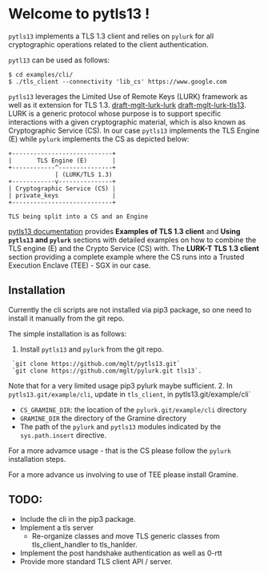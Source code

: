 # Welcome to pytls13 !

`pytls13` implements a TLS 1.3 client and relies on `pylurk` for all cryptographic operations related to the client authentication. 
 
`pytl13` can be used as follows:
 
```
$ cd examples/cli/
$ ./tls_client --connectivity 'lib_cs' https://www.google.com
```

`pytls13` leverages the Limited Use of Remote Keys (LURK) framework as well as it extension for TLS 1.3. [draft-mglt-lurk-lurk](https://datatracker.ietf.org/doc/draft-mglt-lurk-lurk/) [draft-mglt-lurk-tls13](https://datatracker.ietf.org/doc/draft-mglt-lurk-tls13/).
LURK is a generic protocol whose purpose is to support specific interactions with a given cryptographic material, which is also known as Cryptographic Service (CS). In our case `pytls13` implements the TLS Engine (E) while `pylurk` implements the CS as depicted below:

```
+----------------------------+
|       TLS Engine (E)       |
+------------^---------------+
             | (LURK/TLS 1.3)
+------------v---------------+
| Cryptographic Service (CS) |
| private_keys               |
+----------------------------+

TLS being split into a CS and an Engine
```

[pytls13 documentation](https://pytls13.readthedocs.io/en/latest/) provides **Examples of TLS 1.3 client** and  **Using `pytls13` and `pylurk`** sections with detailed examples on how to combine the TLS engine (E) and the Crypto Service (CS) with.  The **LURK-T TLS 1.3 client** section providing a complete example where the CS runs into a Trusted Execution Enclave (TEE) - SGX in our case. 

## Installation

Currently the cli scripts are not installed via pip3 package, so one need to install it manually from the git repo.

The simple installation is as follows:
1. Install `pytls13` and `pylurk` from the git repo.
```
 `git clone https://github.com/mglt/pytls13.git`
 `git clone https://github.com/mglt/pylurk.git tls13`. 
```
Note that for a very limited usage pip3 pylurk maybe sufficient. 
2. In `pytls13.git/example/cli`, update in `tls_client`, in pytls13.git/example/cli`
  * `CS_GRAMINE_DIR`: the location of the `pylurk.git/example/cli` directory
  * `GRAMINE_DIR` the directory of the Gramine directory
  * The path of the `pylurk` and `pytls13` modules indicated by the `sys.path.insert` directive.

For a more advamce usage - that is the CS please follow the `pylurk` installation steps.

For a more advance us involving to use of TEE please install Gramine.

## TODO:

* Include the cli in the pip3 package.
* Implement a tls server
  * Re-organize classes and move TLS generic classes from tls_client_handler to tls_hanlder. 
* Implement the post handshake authentication as well as 0-rtt
* Provide more standard TLS client API / server.  
